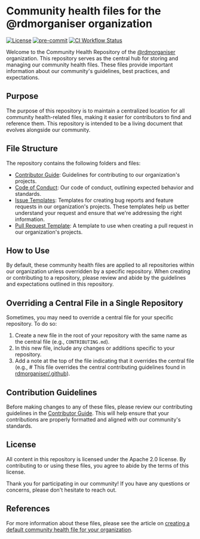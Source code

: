 # Community health files for the @rdmorganiser organization

[![License](https://img.shields.io/badge/License-Apache_2.0-blue.svg)](https://opensource.org/licenses/Apache-2.0)
[![pre-commit](https://img.shields.io/badge/pre--commit-enabled-brightgreen?logo=pre-commit&logoColor=white)](https://github.com/pre-commit/pre-commit)
[![CI Workflow Status](https://github.com/rdmorganiser/.github/actions/workflows/ci.yml/badge.svg)](https://github.com/rdmorganiser/.github/actions/workflows/ci.yml)

Welcome to the Community Health Repository of the [@rdmorganiser](https://github.com/rdmorganiser) organization. This repository serves as the central hub for storing and managing our community health files. These files provide important information about our community's guidelines, best practices, and expectations.

## Purpose
The purpose of this repository is to maintain a centralized location for all community health-related files, making it easier for contributors to find and reference them. This repository is intended to be a living document that evolves alongside our community.

## File Structure

The repository contains the following folders and files:

- [Contributor Guide](https://github.com/rdmorganiser/.github/blob/main/CONTRIBUTING.md): Guidelines for contributing to our organization's projects.
- [Code of Conduct](https://github.com/rdmorganiser/.github/blob/main/CODE_OF_CONDUCT.md): Our code of conduct, outlining expected behavior and standards.
- [Issue Templates](https://github.com/rdmorganiser/.github/tree/main/.github/ISSUE_TEMPLATE): Templates for creating bug reports and feature requests in our organization's projects. These templates help us better understand your request and ensure that we're addressing the right information.
- [Pull Request Template](https://github.com/rdmorganiser/.github/blob/main/.github/PULL_REQUEST_TEMPLATE.md): A template to use when creating a pull request in our organization's projects.

## How to Use

By default, these community health files are applied to all repositories within our organization unless overridden by a specific repository. When creating or contributing to a repository, please review and abide by the guidelines and expectations outlined in this repository.

## Overriding a Central File in a Single Repository

Sometimes, you may need to override a central file for your specific repository. To do so:

1. Create a new file in the root of your repository with the same name as the central file (e.g., `CONTRIBUTING.md`).
2. In this new file, include any changes or additions specific to your repository.
3. Add a note at the top of the file indicating that it overrides the central file (e.g., # This file overrides the central contributing guidelines found in [rdmorganiser/.github](https://github.com/rdmorganiser/.github/blob/main/CONTRIBUTING.md)).

## Contribution Guidelines

Before making changes to any of these files, please review our contributing guidelines in the [Contributor Guide](https://github.com/rdmorganiser/.github/blob/main/CONTRIBUTING.md). This will help ensure that your contributions are properly formatted and aligned with our community's standards.

## License

All content in this repository is licensed under the Apache 2.0 license. By contributing to or using these files, you agree to abide by the terms of this license.

Thank you for participating in our community! If you have any questions or concerns, please don't hesitate to reach out.

## References

For more information about these files, please see the article on [creating a default community health file for your organization](https://help.github.com/en/articles/creating-a-default-community-health-file-for-your-organization).
